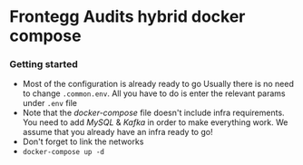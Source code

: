# Frontegg Audits hybrid docker compose

### Getting started
* Most of the configuration is already ready to go
Usually there is no need to change `.common.env`. All you have to do is enter the relevant params under `.env` file
* Note that the *docker-compose* file doesn't include infra requirements. You need to add *MySQL* & *Kafka* in order to make everything work. We assume that you already have an infra ready to go!
* Don't forget to link the networks
* `docker-compose up -d`


